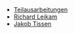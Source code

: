 * [Teilausarbeitungen](/Teilausarbeitungen/)
* [Richard Leikam](/Teilausarbeitungen/Richard_Leikam.md)
* [Jakob Tissen](/Teilausarbeitungen/Jakob_Tissen.md)
